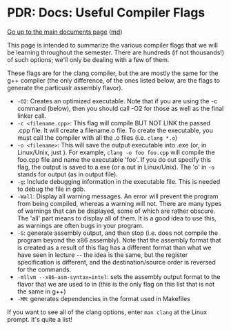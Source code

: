 PDR: Docs: Useful Compiler Flags
================================

[Go up to the main documents page](index.html) ([md](index.md))

This page is intended to summarize the various compiler flags that we will be learning throughout the semester.  There are hundreds (if not thousands!) of such options; we'll only be dealing with a few of them.

These flags are for the clang compiler, but the are mostly the same for the g++ compiler (the only difference, of the ones listed below, are the flags to generate the particualr assembly flavor).

- `-O2`: Creates an optimized executable.  Note that if you are using the -c command (below), then you should call -O2 for those as well as the final linker call.
- `-c <filename.cpp>`: This flag will compile BUT NOT LINK the passed .cpp file.  It will create a filename.o file.  To create the executable, you must call the compiler with all the .o files (i.e. `clang *.o`)
- `-o <filename>`: This will save the output executable into <filename>.exe (or, in Linux/Unix, just <filename>).  For example, `clang -o foo foo.cpp` will compile the foo.cpp file and name the executable 'foo'.  If you do out specify this flag, the output is saved to a.exe (or a.out in Linux/Unix).  The 'o' in `-o` stands for output (as in output file).
- `-g`: Include debugging information in the executable file.  This is needed to debug the file in gdb.
- `-Wall`: Display all warning messages.  An error will prevent the program from being compiled, whereas a warning will not.  There are many types of warnings that can be displayed, some of which are rather obscure.  The 'all' part means to display all of them.  It is a good idea to use this, as warnings are often bugs in your program.
- `-S`: generate assembly output, and then stop (i.e. does not compile the program beyond the x86 assembly).  Note that the assembly format that is created as a result of this flag has a different format than what we have seen in lecture -- the idea is the same, but the register specification is different, and the destination/source order is reversed for the commands.
- `-mllvm --x86-asm-syntax=intel`: sets the assembly output format to the flavor that we are used to in (this is the only flag on this list that is not the same in g++)
- `-MM`: generates dependencies in the format used in Makefiles

If you want to see all of the clang options, enter `man clang` at the Linux prompt.  It's quite a list!

